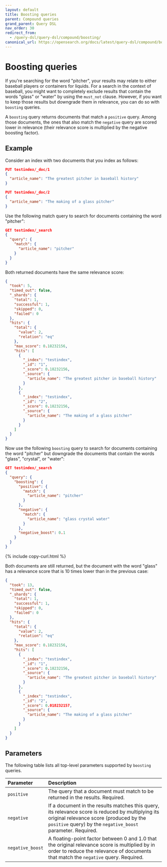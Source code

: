 ```yaml
---
layout: default
title: Boosting queries
parent: Compound queries
grand_parent: Query DSL
nav_order: 30
redirect_from:
  - /query-dsl/query-dsl/compound/boosting/
canonical_url: https://opensearch.org/docs/latest/query-dsl/compound/boosting/
---
```


# Boosting queries

If you're searching for the word "pitcher", your results may relate to either baseball players or containers for liquids. For a search in the context of baseball, you might want to completely exclude results that contain the words "glass" or "water" by using the `must_not` clause. However, if you want to keep those results but downgrade them in relevance, you can do so with `boosting` queries. 

A `boosting` query returns documents that match a `positive` query. Among those documents, the ones that also match the `negative` query are scored lower in relevance (their relevance score is multiplied by the negative boosting factor).

## Example

Consider an index with two documents that you index as follows:

```json
PUT testindex/_doc/1
{
  "article_name": "The greatest pitcher in baseball history"
}
```

```json
PUT testindex/_doc/2
{
  "article_name": "The making of a glass pitcher"
}
```

Use the following match query to search for documents containing the word "pitcher":

```json
GET testindex/_search
{
  "query": {
    "match": {
      "article_name": "pitcher"
    }
  }
}
```

Both returned documents have the same relevance score:

```json
{
  "took": 5,
  "timed_out": false,
  "_shards": {
    "total": 1,
    "successful": 1,
    "skipped": 0,
    "failed": 0
  },
  "hits": {
    "total": {
      "value": 2,
      "relation": "eq"
    },
    "max_score": 0.18232156,
    "hits": [
      {
        "_index": "testindex",
        "_id": "1",
        "_score": 0.18232156,
        "_source": {
          "article_name": "The greatest pitcher in baseball history"
        }
      },
      {
        "_index": "testindex",
        "_id": "2",
        "_score": 0.18232156,
        "_source": {
          "article_name": "The making of a glass pitcher"
        }
      }
    ]
  }
}
```

Now use the following `boosting` query to search for documents containing the word "pitcher" but downgrade the documents that contain the words "glass", "crystal", or "water":

```json
GET testindex/_search
{
  "query": {
    "boosting": {
      "positive": {
        "match": {
          "article_name": "pitcher"
        }
      },
      "negative": {
        "match": {
          "article_name": "glass crystal water"
        }
      },
      "negative_boost": 0.1
    }
  }
}
```
{% include copy-curl.html %}

Both documents are still returned, but the document with the word "glass" has a relevance score that is 10 times lower than in the previous case:

```json
{
  "took": 13,
  "timed_out": false,
  "_shards": {
    "total": 1,
    "successful": 1,
    "skipped": 0,
    "failed": 0
  },
  "hits": {
    "total": {
      "value": 2,
      "relation": "eq"
    },
    "max_score": 0.18232156,
    "hits": [
      {
        "_index": "testindex",
        "_id": "1",
        "_score": 0.18232156,
        "_source": {
          "article_name": "The greatest pitcher in baseball history"
        }
      },
      {
        "_index": "testindex",
        "_id": "2",
        "_score": 0.018232157,
        "_source": {
          "article_name": "The making of a glass pitcher"
        }
      }
    ]
  }
}
```

## Parameters

The following table lists all top-level parameters supported by `boosting` queries.

Parameter | Description
:--- | :---
`positive` | The query that a document must match to be returned in the results. Required.
`negative` | If a document in the results matches this query, its relevance score is reduced by multiplying its original relevance score (produced by the `positive` query) by the `negative_boost` parameter. Required.
`negative_boost` | A floating-point factor between 0 and 1.0 that the original relevance score is multiplied by in order to reduce the relevance of documents that match the `negative` query. Required.

